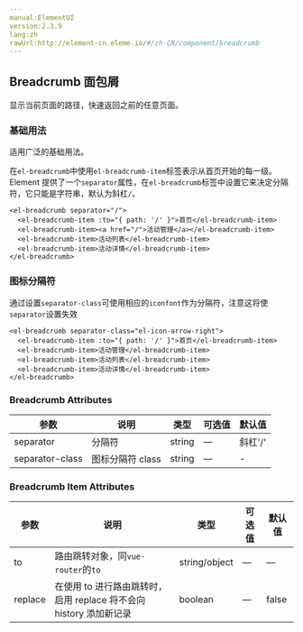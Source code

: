 ```yaml
---
manual:ElementUI
version:2.3.9
lang:zh
rawUrl:http://element-cn.eleme.io/#/zh-CN/component/breadcrumb
---
```



## Breadcrumb 面包屑<a name="breadcrumb-mian-bao-xie"></a>


显示当前页面的路径，快速返回之前的任意页面。


### 基础用法<a name="ji-chu-yong-fa"></a>


适用广泛的基础用法。



在`el-breadcrumb`中使用`el-breadcrumb-item`标签表示从首页开始的每一级。Element 提供了一个`separator`属性，在`el-breadcrumb`标签中设置它来决定分隔符，它只能是字符串，默认为斜杠`/`。



```
<el-breadcrumb separator="/">
  <el-breadcrumb-item :to="{ path: '/' }">首页</el-breadcrumb-item>
  <el-breadcrumb-item><a href="/">活动管理</a></el-breadcrumb-item>
  <el-breadcrumb-item>活动列表</el-breadcrumb-item>
  <el-breadcrumb-item>活动详情</el-breadcrumb-item>
</el-breadcrumb>

```




### 图标分隔符<a name="tu-biao-fen-ge-fu"></a>


通过设置`separator-class`可使用相应的`iconfont`作为分隔符，注意这将使`separator`设置失效



```
<el-breadcrumb separator-class="el-icon-arrow-right">
  <el-breadcrumb-item :to="{ path: '/' }">首页</el-breadcrumb-item>
  <el-breadcrumb-item>活动管理</el-breadcrumb-item>
  <el-breadcrumb-item>活动列表</el-breadcrumb-item>
  <el-breadcrumb-item>活动详情</el-breadcrumb-item>
</el-breadcrumb>

```




### Breadcrumb Attributes<a name="breadcrumb-attributes"></a>
参数 | 说明 | 类型 | 可选值 | 默认值 
 ---  |  ---  |  ---  |  ---  |  ---  | 
separator | 分隔符 | string | — | 斜杠&#39;/&#39; 
separator-class | 图标分隔符 class | string | — | - 


### Breadcrumb Item Attributes<a name="breadcrumb-item-attributes"></a>
参数 | 说明 | 类型 | 可选值 | 默认值 
 ---  |  ---  |  ---  |  ---  |  ---  | 
to | 路由跳转对象，同`vue-router`的`to` | string/object | — | — 
replace | 在使用 to 进行路由跳转时，启用 replace 将不会向 history 添加新记录 | boolean | — | false 

